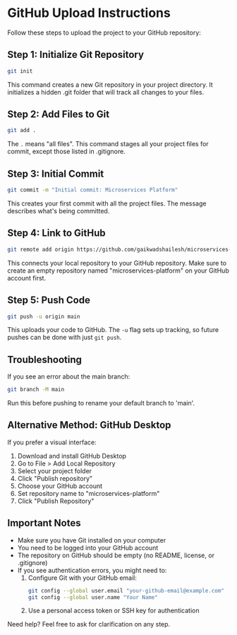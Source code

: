 # GitHub Upload Instructions

Follow these steps to upload the project to your GitHub repository:

## Step 1: Initialize Git Repository
```bash
git init
```
This command creates a new Git repository in your project directory. It initializes a hidden .git folder that will track all changes to your files.

## Step 2: Add Files to Git
```bash
git add .
```
The `.` means "all files". This command stages all your project files for commit, except those listed in .gitignore.

## Step 3: Initial Commit
```bash
git commit -m "Initial commit: Microservices Platform"
```
This creates your first commit with all the project files. The message describes what's being committed.

## Step 4: Link to GitHub
```bash
git remote add origin https://github.com/gaikwadshailesh/microservices-platform.git
```
This connects your local repository to your GitHub repository. Make sure to create an empty repository named "microservices-platform" on your GitHub account first.

## Step 5: Push Code
```bash
git push -u origin main
```
This uploads your code to GitHub. The `-u` flag sets up tracking, so future pushes can be done with just `git push`.

## Troubleshooting

If you see an error about the main branch:
```bash
git branch -M main
```
Run this before pushing to rename your default branch to 'main'.

## Alternative Method: GitHub Desktop

If you prefer a visual interface:
1. Download and install GitHub Desktop
2. Go to File > Add Local Repository
3. Select your project folder
4. Click "Publish repository"
5. Choose your GitHub account
6. Set repository name to "microservices-platform"
7. Click "Publish Repository"

## Important Notes
- Make sure you have Git installed on your computer
- You need to be logged into your GitHub account
- The repository on GitHub should be empty (no README, license, or .gitignore)
- If you see authentication errors, you might need to:
  1. Configure Git with your GitHub email:
     ```bash
     git config --global user.email "your-github-email@example.com"
     git config --global user.name "Your Name"
     ```
  2. Use a personal access token or SSH key for authentication

Need help? Feel free to ask for clarification on any step.